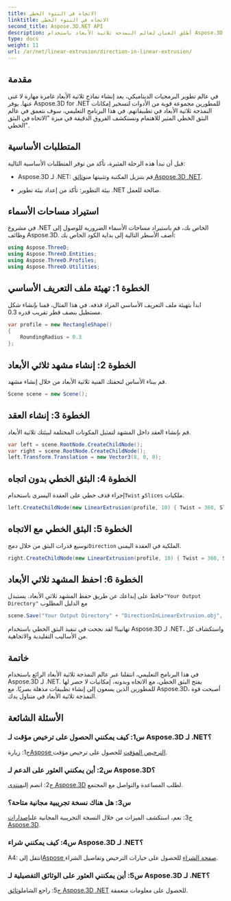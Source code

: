 ```yaml
---
title: الاتجاه في النتوء الخطي
linktitle: الاتجاه في النتوء الخطي
second_title: Aspose.3D.NET API
description: أطلق العنان لعالم النمذجة ثلاثية الأبعاد باستخدام Aspose.3D لـ .NET. تعلم اتجاه البثق الخطي، وعزز الإبداع، واصنع تطبيقات غامرة دون عناء.
type: docs
weight: 11
url: /ar/net/linear-extrusion/direction-in-linear-extrusion/
---
```

## مقدمة

في عالم تطوير البرمجيات الديناميكي، يعد إنشاء نماذج ثلاثية الأبعاد غامرة مهارة لا غنى عنها. يوفر Aspose.3D for .NET للمطورين مجموعة قوية من الأدوات لتسخير إمكانات النمذجة ثلاثية الأبعاد في تطبيقاتهم. في هذا البرنامج التعليمي، سوف نتعمق في عالم البثق الخطي المثير للاهتمام ونستكشف الفروق الدقيقة في ميزة "الاتجاه في البثق الخطي".

## المتطلبات الأساسية

قبل أن نبدأ هذه الرحلة المثيرة، تأكد من توفر المتطلبات الأساسية التالية:

-  Aspose.3D لـ .NET: قم بتنزيل المكتبة وتثبيتها من[وثائق Aspose.3D .NET](https://reference.aspose.com/3d/net/).

- بيئة التطوير: تأكد من إعداد بيئة تطوير .NET صالحة للعمل.

## استيراد مساحات الأسماء

في مشروع .NET الخاص بك، قم باستيراد مساحات الأسماء الضرورية للوصول إلى وظائف Aspose.3D. أضف الأسطر التالية إلى بداية الكود الخاص بك:

```csharp
using Aspose.ThreeD;
using Aspose.ThreeD.Entities;
using Aspose.ThreeD.Profiles;
using Aspose.ThreeD.Utilities;
```

## الخطوة 1: تهيئة ملف التعريف الأساسي

ابدأ بتهيئة ملف التعريف الأساسي المراد قذفه. في هذا المثال، قمنا بإنشاء شكل مستطيل بنصف قطر تقريب قدره 0.3.

```csharp
var profile = new RectangleShape()
{
    RoundingRadius = 0.3
};
```

## الخطوة 2: إنشاء مشهد ثلاثي الأبعاد

قم ببناء الأساس لتحفتك الفنية ثلاثية الأبعاد من خلال إنشاء مشهد.

```csharp
Scene scene = new Scene();
```

## الخطوة 3: إنشاء العقد

قم بإنشاء العقد داخل المشهد لتمثيل المكونات المختلفة لبيئتك ثلاثية الأبعاد.

```csharp
var left = scene.RootNode.CreateChildNode();
var right = scene.RootNode.CreateChildNode();
left.Transform.Translation = new Vector3(8, 0, 0);
```

## الخطوة 4: البثق الخطي بدون اتجاه

 إجراء قذف خطي على العقدة اليسرى باستخدام`Twist` و`Slices` ملكيات.

```csharp
left.CreateChildNode(new LinearExtrusion(profile, 10) { Twist = 360, Slices = 100 });
```

## الخطوة 5: البثق الخطي مع الاتجاه

 توسيع قدرات البثق من خلال دمج`Direction` الملكية في العقدة اليمنى.

```csharp
right.CreateChildNode(new LinearExtrusion(profile, 10) { Twist = 360, Slices = 100, Direction = new Vector3(0.3, 0.2, 1) });
```

## الخطوة 6: احفظ المشهد ثلاثي الأبعاد

 حافظ على إبداعك عن طريق حفظ المشهد ثلاثي الأبعاد. يستبدل`"Your Output Directory"` مع الدليل المطلوب

```csharp
scene.Save("Your Output Directory" + "DirectionInLinearExtrusion.obj", FileFormat.WavefrontOBJ);
```

تهانينا! لقد نجحت في تنفيذ البثق الخطي باستخدام Aspose.3D لـ .NET، واستكشاف كل من الأساليب التقليدية والاتجاهية.

## خاتمة

في هذا البرنامج التعليمي، انتقلنا عبر عالم النمذجة ثلاثية الأبعاد الرائع باستخدام Aspose.3D لـ .NET. يفتح البثق الخطي، مع الاتجاه وبدونه، إمكانيات لا حصر لها للمطورين الذين يسعون إلى إنشاء تطبيقات مذهلة بصريًا. مع Aspose.3D، أصبحت قوة النمذجة ثلاثية الأبعاد في متناول يدك.

## الأسئلة الشائعة

### س1: كيف يمكنني الحصول على ترخيص مؤقت لـ Aspose.3D لـ .NET؟

 ج1: زيارة[Aspose الترخيص المؤقت](https://purchase.aspose.com/temporary-license/) للحصول على ترخيص مؤقت.

### س2: أين يمكنني العثور على الدعم لـ Aspose.3D؟

 ج2: انضم إلى[منتدى Aspose.3D](https://forum.aspose.com/c/3d/18) لطلب المساعدة والتواصل مع المجتمع.

### س3: هل هناك نسخة تجريبية مجانية متاحة؟

 ج3: نعم، استكشف الميزات من خلال النسخة التجريبية المجانية على[إصدارات Aspose.3D](https://releases.aspose.com/).

### س4: كيف يمكنني شراء Aspose.3D لـ .NET؟

 A4: انتقل إلى[Aspose صفحة الشراء](https://purchase.aspose.com/buy) للحصول على خيارات الترخيص وتفاصيل الشراء.

### س5: أين يمكنني العثور على الوثائق التفصيلية لـ Aspose.3D لـ .NET؟

 ج5: راجع الشامل[وثائق Aspose.3D .NET](https://reference.aspose.com/3d/net/) للحصول على معلومات متعمقة.